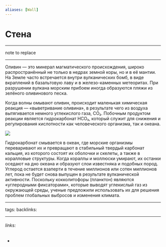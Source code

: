 ```yaml
---
aliases: [Wall]
---
```

# Стена
---
note to replace

---
Оливин — это минерал магматического происхождения, широко распространённый не только в недрах земной коры, но и в её мантии. На Земле часто встречается внутри вулканических бомб, в виде вкраплений в базальтовую лаву и в железо-каменных метеоритах. При разрушении вулкана морским прибоем иногда образуются пляжи из зелёного оливинового песка.

Когда волны омывают оливин, происходит маленькая химическая реакция — «выветривание оливина», в результате чего из воздуха вытягивается немного углекислого газа, CO₂. Побочным продуктом реакции является гидрокарбонат HCO₃, который служит для снижения и регулирования кислотности как человеческого организма, так и океана.

![](https://habrastorage.org/webt/vv/ln/wx/vvlnwxd5wn0ntjdixcfbx1xlnp0.jpeg)

Гидрокарбонат смывается в океан, где морские организмы переваривают их и превращают в стабильный твердый карбонат кальция, из которого состоят их оболочки и скелеты, а также в коралловые структуры. Когда кораллы и моллюски умирают, их останки оседают на дно океана и образуют слои известняка и подобных пород. Углерод остается взаперти в течение миллионов или сотен миллионов лет, пока не будет снова выпущен в результате вулканической активности. Поскольку кокколитофоры (планктон) являются «углеродными фиксаторами», которые выводят углекислый газ из окружающей среды, ученые предложили использовать их для решения проблем глобальных выбросов и изменения климата.

---
tags: 
backlinks: 

---
###### links:
- 

